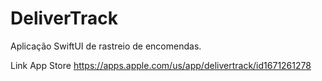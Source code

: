 # DeliverTrack
Aplicação SwiftUI de rastreio de encomendas.

Link App Store
https://apps.apple.com/us/app/delivertrack/id1671261278
